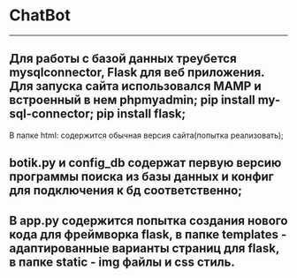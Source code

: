 # ChatBot
------------------------------
Для работы с базой данных треубется mysqlconnector, Flask для веб приложения. Для запуска сайта использовался MAMP и встроенный в нем phpmyadmin;
pip install my-sql-connector;
pip install flask;
------------------------------
В папке html: содержится обычная версия сайта(попытка реализовать);

botik.py и config_db содержат первую версию программы поиска из базы данных и конфиг для подключения к бд соответственно;
------------------------------
В app.py содержится попытка создания нового кода для фреймворка flask, в папке templates - адаптированные варианты страниц для flask, в папке static - img файлы и css стиль.
------------------------------
